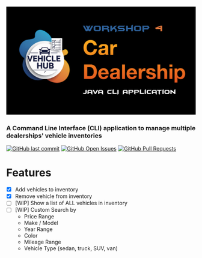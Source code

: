 <html>
<p><img alt="Project banner" src="https://github.com/HotaruRL/workshop-4-carDealership/blob/master/Workshop%204%20-%20Car%20Dealership.jpg"></p>
<h3>A Command Line Interface (CLI) application to manage multiple dealerships' vehicle inventories</h3>
<p>
<a target="_blank" href="https://github.com/HotaruRL/capstone-1-accounting-ledger/commits/master/" style="display: inline-block;"><img alt="GitHub last commit" src="https://img.shields.io/github/last-commit/HotaruRL/capstone-1-accounting-ledger"></a>
<a target="_blank" href="https://github.com/HotaruRL/capstone-1-accounting-ledger/issues" style="display: inline-block;"><img alt="GitHub Open Issues" src="https://img.shields.io/github/issues/HotaruRL/capstone-1-accounting-ledger"></a>
<a target="_blank" href="https://github.com/HotaruRL/capstone-1-accounting-ledger/pulls" style="display: inline-block;"><img alt="GitHub Pull Requests" src="https://img.shields.io/github/issues-pr/HotaruRL/capstone-1-accounting-ledger"></a>
</p>
<h1>Features</h1>
</html>

- [x] Add vehicles to inventory
- [x] Remove vehicle from inventory
- [ ] [WIP] Show a list of ALL vehicles in inventory
- [ ] [WIP] Custom Search by
  - Price Range
  - Make / Model
  - Year Range
  - Color
  - Mileage Range
  - Vehicle Type (sedan, truck, SUV, van)

</html>
